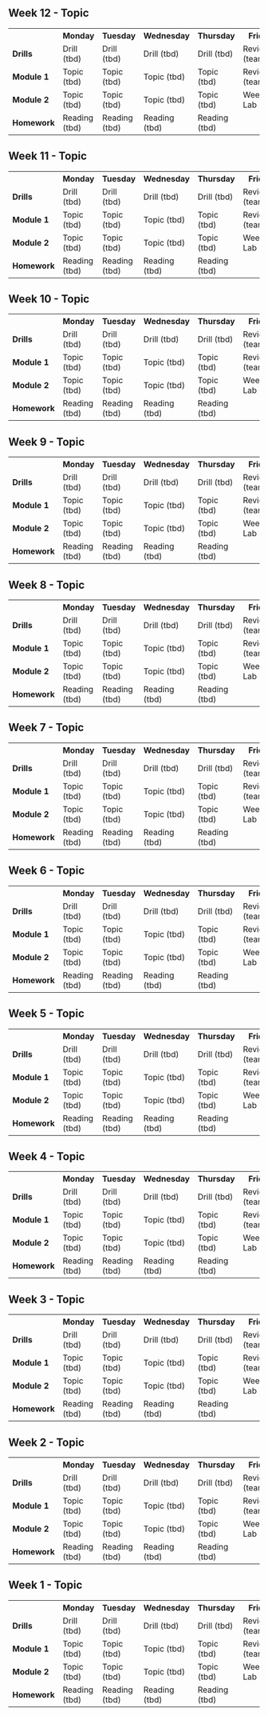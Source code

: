 ## Week 12  - Topic 
<table>
  <tr>
    <th><!-- BLANK --></th>
    <th>Monday</th>
    <th>Tuesday</th>
    <th>Wednesday</th>
    <th>Thursday</th>
    <th>Friday</th>
  </tr>
  <tr>
    <td><strong>Drills</strong></td>
    <td> <!-- Week 12 - Monday Drill -->
      Drill
      (tbd)
    </td>
    <td> <!-- Week 12 - Tuesday Drill -->
      Drill
      (tbd)
    </td>
    <td> <!-- Week 12 - Wednesday Drill -->
      Drill
      (tbd)
    </td>
    <td> <!-- Week 12 - Thursday Drill -->
      Drill
      (tbd)
    </td>
    <td> <!-- Week 12 - Friday Review -->
      Review
      (team)
    </td>
  </tr>
  <tr>
    <td><strong>Module 1</strong></td>
    <td> <!-- Week 12 - Monday Morning Module -->
      Topic
      (tbd)
    </td>
    <td> <!-- Week 12 - Tuesday Morning Module -->
      Topic
      (tbd)
    </td>
    <td> <!-- Week 12 - Wednesday Morning Module -->
      Topic
      (tbd)
    </td>
    <td> <!-- Week 12 - Thursday Morning Module -->
      Topic
      (tbd)
    </td>
    <td> <!-- Week 12 - Friday Morning Module -->
      Review
      (team)
    </td>
  </tr>
  <tr>
    <td><strong>Module 2</strong></td>
    <td> <!-- Week 12 - Monday Afternoon Module -->
      Topic
      (tbd)
    </td>
    <td> <!-- Week 12 - Tuesday Afternoon Module -->
      Topic
      (tbd)
    </td>
    <td> <!-- Week 12 - Wednesday Afternoon Module -->
      Topic
      (tbd)
    </td>
    <td> <!-- Week 12 - Thursday Afternoon Module -->
      Topic
      (tbd)
    </td>
    <td> <!-- Week 12 - Friday Afternoon / Weekend Lab -->
      Weekend Lab
      (tbd)
    </td>
  </tr>
  <tr>
    <td><strong>Homework</strong></td>
    <td> <!-- Week 12 - Monday Homework -->
      Reading
      (tbd)
    </td>
    <td> <!-- Week 12 - Tuesday Homework -->
      Reading
      (tbd)
    </td>
    <td> <!-- Week 12 - Wednesday Homework -->
      Reading
      (tbd)
    </td>
    <td> <!-- Week 12 - Thursday Homework -->
      Reading
      (tbd)
    </td>
    <td> <!-- Week 12 - Friday -->
      <!-- BLANK -->
    </td>
  </tr>
</table>

## Week 11  - Topic 
<table>
  <tr>
    <th><!-- BLANK --></th>
    <th>Monday</th>
    <th>Tuesday</th>
    <th>Wednesday</th>
    <th>Thursday</th>
    <th>Friday</th>
  </tr>
  <tr>
    <td><strong>Drills</strong></td>
    <td> <!-- Week 11 - Monday Drill -->
      Drill
      (tbd)
    </td>
    <td> <!-- Week 11 - Tuesday Drill -->
      Drill
      (tbd)
    </td>
    <td> <!-- Week 11 - Wednesday Drill -->
      Drill
      (tbd)
    </td>
    <td> <!-- Week 11 - Thursday Drill -->
      Drill
      (tbd)
    </td>
    <td> <!-- Week 11 - Friday Review -->
      Review
      (team)
    </td>
  </tr>
  <tr>
    <td><strong>Module 1</strong></td>
    <td> <!-- Week 11 - Monday Morning Module -->
      Topic
      (tbd)
    </td>
    <td> <!-- Week 11 - Tuesday Morning Module -->
      Topic
      (tbd)
    </td>
    <td> <!-- Week 11 - Wednesday Morning Module -->
      Topic
      (tbd)
    </td>
    <td> <!-- Week 11 - Thursday Morning Module -->
      Topic
      (tbd)
    </td>
    <td> <!-- Week 11 - Friday Morning Module -->
      Review
      (team)
    </td>
  </tr>
  <tr>
    <td><strong>Module 2</strong></td>
    <td> <!-- Week 11 - Monday Afternoon Module -->
      Topic
      (tbd)
    </td>
    <td> <!-- Week 11 - Tuesday Afternoon Module -->
      Topic
      (tbd)
    </td>
    <td> <!-- Week 11 - Wednesday Afternoon Module -->
      Topic
      (tbd)
    </td>
    <td> <!-- Week 11 - Thursday Afternoon Module -->
      Topic
      (tbd)
    </td>
    <td> <!-- Week 11 - Friday Afternoon / Weekend Lab -->
      Weekend Lab
      (tbd)
    </td>
  </tr>
  <tr>
    <td><strong>Homework</strong></td>
    <td> <!-- Week 11 - Monday Homework -->
      Reading
      (tbd)
    </td>
    <td> <!-- Week 11 - Tuesday Homework -->
      Reading
      (tbd)
    </td>
    <td> <!-- Week 11 - Wednesday Homework -->
      Reading
      (tbd)
    </td>
    <td> <!-- Week 11 - Thursday Homework -->
      Reading
      (tbd)
    </td>
    <td> <!-- Week 11 - Friday -->
      <!-- BLANK -->
    </td>
  </tr>
</table>

## Week 10  - Topic 
<table>
  <tr>
    <th><!-- BLANK --></th>
    <th>Monday</th>
    <th>Tuesday</th>
    <th>Wednesday</th>
    <th>Thursday</th>
    <th>Friday</th>
  </tr>
  <tr>
    <td><strong>Drills</strong></td>
    <td> <!-- Week 10 - Monday Drill -->
      Drill
      (tbd)
    </td>
    <td> <!-- Week 10 - Tuesday Drill -->
      Drill
      (tbd)
    </td>
    <td> <!-- Week 10 - Wednesday Drill -->
      Drill
      (tbd)
    </td>
    <td> <!-- Week 10 - Thursday Drill -->
      Drill
      (tbd)
    </td>
    <td> <!-- Week 10 - Friday Review -->
      Review
      (team)
    </td>
  </tr>
  <tr>
    <td><strong>Module 1</strong></td>
    <td> <!-- Week 10 - Monday Morning Module -->
      Topic
      (tbd)
    </td>
    <td> <!-- Week 10 - Tuesday Morning Module -->
      Topic
      (tbd)
    </td>
    <td> <!-- Week 10 - Wednesday Morning Module -->
      Topic
      (tbd)
    </td>
    <td> <!-- Week 10 - Thursday Morning Module -->
      Topic
      (tbd)
    </td>
    <td> <!-- Week 10 - Friday Morning Module -->
      Review
      (team)
    </td>
  </tr>
  <tr>
    <td><strong>Module 2</strong></td>
    <td> <!-- Week 10 - Monday Afternoon Module -->
      Topic
      (tbd)
    </td>
    <td> <!-- Week 10 - Tuesday Afternoon Module -->
      Topic
      (tbd)
    </td>
    <td> <!-- Week 10 - Wednesday Afternoon Module -->
      Topic
      (tbd)
    </td>
    <td> <!-- Week 10 - Thursday Afternoon Module -->
      Topic
      (tbd)
    </td>
    <td> <!-- Week 10 - Friday Afternoon / Weekend Lab -->
      Weekend Lab
      (tbd)
    </td>
  </tr>
  <tr>
    <td><strong>Homework</strong></td>
    <td> <!-- Week 10 - Monday Homework -->
      Reading
      (tbd)
    </td>
    <td> <!-- Week 10 - Tuesday Homework -->
      Reading
      (tbd)
    </td>
    <td> <!-- Week 10 - Wednesday Homework -->
      Reading
      (tbd)
    </td>
    <td> <!-- Week 10 - Thursday Homework -->
      Reading
      (tbd)
    </td>
    <td> <!-- Week 10 - Friday -->
      <!-- BLANK -->
    </td>
  </tr>
</table>

## Week 9  - Topic 
<table>
  <tr>
    <th><!-- BLANK --></th>
    <th>Monday</th>
    <th>Tuesday</th>
    <th>Wednesday</th>
    <th>Thursday</th>
    <th>Friday</th>
  </tr>
  <tr>
    <td><strong>Drills</strong></td>
    <td> <!-- Week 9 - Monday Drill -->
      Drill
      (tbd)
    </td>
    <td> <!-- Week 9 - Tuesday Drill -->
      Drill
      (tbd)
    </td>
    <td> <!-- Week 9 - Wednesday Drill -->
      Drill
      (tbd)
    </td>
    <td> <!-- Week 9 - Thursday Drill -->
      Drill
      (tbd)
    </td>
    <td> <!-- Week 9 - Friday Review -->
      Review
      (team)
    </td>
  </tr>
  <tr>
    <td><strong>Module 1</strong></td>
    <td> <!-- Week 9 - Monday Morning Module -->
      Topic
      (tbd)
    </td>
    <td> <!-- Week 9 - Tuesday Morning Module -->
      Topic
      (tbd)
    </td>
    <td> <!-- Week 9 - Wednesday Morning Module -->
      Topic
      (tbd)
    </td>
    <td> <!-- Week 9 - Thursday Morning Module -->
      Topic
      (tbd)
    </td>
    <td> <!-- Week 9 - Friday Morning Module -->
      Review
      (team)
    </td>
  </tr>
  <tr>
    <td><strong>Module 2</strong></td>
    <td> <!-- Week 9 - Monday Afternoon Module -->
      Topic
      (tbd)
    </td>
    <td> <!-- Week 9 - Tuesday Afternoon Module -->
      Topic
      (tbd)
    </td>
    <td> <!-- Week 9 - Wednesday Afternoon Module -->
      Topic
      (tbd)
    </td>
    <td> <!-- Week 9 - Thursday Afternoon Module -->
      Topic
      (tbd)
    </td>
    <td> <!-- Week 9 - Friday Afternoon / Weekend Lab -->
      Weekend Lab
      (tbd)
    </td>
  </tr>
  <tr>
    <td><strong>Homework</strong></td>
    <td> <!-- Week 9 - Monday Homework -->
      Reading
      (tbd)
    </td>
    <td> <!-- Week 9 - Tuesday Homework -->
      Reading
      (tbd)
    </td>
    <td> <!-- Week 9 - Wednesday Homework -->
      Reading
      (tbd)
    </td>
    <td> <!-- Week 9 - Thursday Homework -->
      Reading
      (tbd)
    </td>
    <td> <!-- Week 9 - Friday -->
      <!-- BLANK -->
    </td>
  </tr>
</table>

## Week 8  - Topic 
<table>
  <tr>
    <th><!-- BLANK --></th>
    <th>Monday</th>
    <th>Tuesday</th>
    <th>Wednesday</th>
    <th>Thursday</th>
    <th>Friday</th>
  </tr>
  <tr>
    <td><strong>Drills</strong></td>
    <td> <!-- Week 8 - Monday Drill -->
      Drill
      (tbd)
    </td>
    <td> <!-- Week 8 - Tuesday Drill -->
      Drill
      (tbd)
    </td>
    <td> <!-- Week 8 - Wednesday Drill -->
      Drill
      (tbd)
    </td>
    <td> <!-- Week 8 - Thursday Drill -->
      Drill
      (tbd)
    </td>
    <td> <!-- Week 8 - Friday Review -->
      Review
      (team)
    </td>
  </tr>
  <tr>
    <td><strong>Module 1</strong></td>
    <td> <!-- Week 8 - Monday Morning Module -->
      Topic
      (tbd)
    </td>
    <td> <!-- Week 8 - Tuesday Morning Module -->
      Topic
      (tbd)
    </td>
    <td> <!-- Week 8 - Wednesday Morning Module -->
      Topic
      (tbd)
    </td>
    <td> <!-- Week 8 - Thursday Morning Module -->
      Topic
      (tbd)
    </td>
    <td> <!-- Week 8 - Friday Morning Module -->
      Review
      (team)
    </td>
  </tr>
  <tr>
    <td><strong>Module 2</strong></td>
    <td> <!-- Week 8 - Monday Afternoon Module -->
      Topic
      (tbd)
    </td>
    <td> <!-- Week 8 - Tuesday Afternoon Module -->
      Topic
      (tbd)
    </td>
    <td> <!-- Week 8 - Wednesday Afternoon Module -->
      Topic
      (tbd)
    </td>
    <td> <!-- Week 8 - Thursday Afternoon Module -->
      Topic
      (tbd)
    </td>
    <td> <!-- Week 8 - Friday Afternoon / Weekend Lab -->
      Weekend Lab
      (tbd)
    </td>
  </tr>
  <tr>
    <td><strong>Homework</strong></td>
    <td> <!-- Week 8 - Monday Homework -->
      Reading
      (tbd)
    </td>
    <td> <!-- Week 8 - Tuesday Homework -->
      Reading
      (tbd)
    </td>
    <td> <!-- Week 8 - Wednesday Homework -->
      Reading
      (tbd)
    </td>
    <td> <!-- Week 8 - Thursday Homework -->
      Reading
      (tbd)
    </td>
    <td> <!-- Week 8 - Friday -->
      <!-- BLANK -->
    </td>
  </tr>
</table>

## Week 7  - Topic 
<table>
  <tr>
    <th><!-- BLANK --></th>
    <th>Monday</th>
    <th>Tuesday</th>
    <th>Wednesday</th>
    <th>Thursday</th>
    <th>Friday</th>
  </tr>
  <tr>
    <td><strong>Drills</strong></td>
    <td> <!-- Week 7 - Monday Drill -->
      Drill
      (tbd)
    </td>
    <td> <!-- Week 7 - Tuesday Drill -->
      Drill
      (tbd)
    </td>
    <td> <!-- Week 7 - Wednesday Drill -->
      Drill
      (tbd)
    </td>
    <td> <!-- Week 7 - Thursday Drill -->
      Drill
      (tbd)
    </td>
    <td> <!-- Week 7 - Friday Review -->
      Review
      (team)
    </td>
  </tr>
  <tr>
    <td><strong>Module 1</strong></td>
    <td> <!-- Week 7 - Monday Morning Module -->
      Topic
      (tbd)
    </td>
    <td> <!-- Week 7 - Tuesday Morning Module -->
      Topic
      (tbd)
    </td>
    <td> <!-- Week 7 - Wednesday Morning Module -->
      Topic
      (tbd)
    </td>
    <td> <!-- Week 7 - Thursday Morning Module -->
      Topic
      (tbd)
    </td>
    <td> <!-- Week 7 - Friday Morning Module -->
      Review
      (team)
    </td>
  </tr>
  <tr>
    <td><strong>Module 2</strong></td>
    <td> <!-- Week 7 - Monday Afternoon Module -->
      Topic
      (tbd)
    </td>
    <td> <!-- Week 7 - Tuesday Afternoon Module -->
      Topic
      (tbd)
    </td>
    <td> <!-- Week 7 - Wednesday Afternoon Module -->
      Topic
      (tbd)
    </td>
    <td> <!-- Week 7 - Thursday Afternoon Module -->
      Topic
      (tbd)
    </td>
    <td> <!-- Week 7 - Friday Afternoon / Weekend Lab -->
      Weekend Lab
      (tbd)
    </td>
  </tr>
  <tr>
    <td><strong>Homework</strong></td>
    <td> <!-- Week 7 - Monday Homework -->
      Reading
      (tbd)
    </td>
    <td> <!-- Week 7 - Tuesday Homework -->
      Reading
      (tbd)
    </td>
    <td> <!-- Week 7 - Wednesday Homework -->
      Reading
      (tbd)
    </td>
    <td> <!-- Week 7 - Thursday Homework -->
      Reading
      (tbd)
    </td>
    <td> <!-- Week 7 - Friday -->
      <!-- BLANK -->
    </td>
  </tr>
</table>

## Week 6  - Topic 
<table>
  <tr>
    <th><!-- BLANK --></th>
    <th>Monday</th>
    <th>Tuesday</th>
    <th>Wednesday</th>
    <th>Thursday</th>
    <th>Friday</th>
  </tr>
  <tr>
    <td><strong>Drills</strong></td>
    <td> <!-- Week 6 - Monday Drill -->
      Drill
      (tbd)
    </td>
    <td> <!-- Week 6 - Tuesday Drill -->
      Drill
      (tbd)
    </td>
    <td> <!-- Week 6 - Wednesday Drill -->
      Drill
      (tbd)
    </td>
    <td> <!-- Week 6 - Thursday Drill -->
      Drill
      (tbd)
    </td>
    <td> <!-- Week 6 - Friday Review -->
      Review
      (team)
    </td>
  </tr>
  <tr>
    <td><strong>Module 1</strong></td>
    <td> <!-- Week 6 - Monday Morning Module -->
      Topic
      (tbd)
    </td>
    <td> <!-- Week 6 - Tuesday Morning Module -->
      Topic
      (tbd)
    </td>
    <td> <!-- Week 6 - Wednesday Morning Module -->
      Topic
      (tbd)
    </td>
    <td> <!-- Week 6 - Thursday Morning Module -->
      Topic
      (tbd)
    </td>
    <td> <!-- Week 6 - Friday Morning Module -->
      Review
      (team)
    </td>
  </tr>
  <tr>
    <td><strong>Module 2</strong></td>
    <td> <!-- Week 6 - Monday Afternoon Module -->
      Topic
      (tbd)
    </td>
    <td> <!-- Week 6 - Tuesday Afternoon Module -->
      Topic
      (tbd)
    </td>
    <td> <!-- Week 6 - Wednesday Afternoon Module -->
      Topic
      (tbd)
    </td>
    <td> <!-- Week 6 - Thursday Afternoon Module -->
      Topic
      (tbd)
    </td>
    <td> <!-- Week 6 - Friday Afternoon / Weekend Lab -->
      Weekend Lab
      (tbd)
    </td>
  </tr>
  <tr>
    <td><strong>Homework</strong></td>
    <td> <!-- Week 6 - Monday Homework -->
      Reading
      (tbd)
    </td>
    <td> <!-- Week 6 - Tuesday Homework -->
      Reading
      (tbd)
    </td>
    <td> <!-- Week 6 - Wednesday Homework -->
      Reading
      (tbd)
    </td>
    <td> <!-- Week 6 - Thursday Homework -->
      Reading
      (tbd)
    </td>
    <td> <!-- Week 6 - Friday -->
      <!-- BLANK -->
    </td>
  </tr>
</table>

## Week 5  - Topic 
<table>
  <tr>
    <th><!-- BLANK --></th>
    <th>Monday</th>
    <th>Tuesday</th>
    <th>Wednesday</th>
    <th>Thursday</th>
    <th>Friday</th>
  </tr>
  <tr>
    <td><strong>Drills</strong></td>
    <td> <!-- Week 5 - Monday Drill -->
      Drill
      (tbd)
    </td>
    <td> <!-- Week 5 - Tuesday Drill -->
      Drill
      (tbd)
    </td>
    <td> <!-- Week 5 - Wednesday Drill -->
      Drill
      (tbd)
    </td>
    <td> <!-- Week 5 - Thursday Drill -->
      Drill
      (tbd)
    </td>
    <td> <!-- Week 5 - Friday Review -->
      Review
      (team)
    </td>
  </tr>
  <tr>
    <td><strong>Module 1</strong></td>
    <td> <!-- Week 5 - Monday Morning Module -->
      Topic
      (tbd)
    </td>
    <td> <!-- Week 5 - Tuesday Morning Module -->
      Topic
      (tbd)
    </td>
    <td> <!-- Week 5 - Wednesday Morning Module -->
      Topic
      (tbd)
    </td>
    <td> <!-- Week 5 - Thursday Morning Module -->
      Topic
      (tbd)
    </td>
    <td> <!-- Week 5 - Friday Morning Module -->
      Review
      (team)
    </td>
  </tr>
  <tr>
    <td><strong>Module 2</strong></td>
    <td> <!-- Week 5 - Monday Afternoon Module -->
      Topic
      (tbd)
    </td>
    <td> <!-- Week 5 - Tuesday Afternoon Module -->
      Topic
      (tbd)
    </td>
    <td> <!-- Week 5 - Wednesday Afternoon Module -->
      Topic
      (tbd)
    </td>
    <td> <!-- Week 5 - Thursday Afternoon Module -->
      Topic
      (tbd)
    </td>
    <td> <!-- Week 5 - Friday Afternoon / Weekend Lab -->
      Weekend Lab
      (tbd)
    </td>
  </tr>
  <tr>
    <td><strong>Homework</strong></td>
    <td> <!-- Week 5 - Monday Homework -->
      Reading
      (tbd)
    </td>
    <td> <!-- Week 5 - Tuesday Homework -->
      Reading
      (tbd)
    </td>
    <td> <!-- Week 5 - Wednesday Homework -->
      Reading
      (tbd)
    </td>
    <td> <!-- Week 5 - Thursday Homework -->
      Reading
      (tbd)
    </td>
    <td> <!-- Week 5 - Friday -->
      <!-- BLANK -->
    </td>
  </tr>
</table>

## Week 4  - Topic 
<table>
  <tr>
    <th><!-- BLANK --></th>
    <th>Monday</th>
    <th>Tuesday</th>
    <th>Wednesday</th>
    <th>Thursday</th>
    <th>Friday</th>
  </tr>
  <tr>
    <td><strong>Drills</strong></td>
    <td> <!-- Week 4 - Monday Drill -->
      Drill
      (tbd)
    </td>
    <td> <!-- Week 4 - Tuesday Drill -->
      Drill
      (tbd)
    </td>
    <td> <!-- Week 4 - Wednesday Drill -->
      Drill
      (tbd)
    </td>
    <td> <!-- Week 4 - Thursday Drill -->
      Drill
      (tbd)
    </td>
    <td> <!-- Week 4 - Friday Review -->
      Review
      (team)
    </td>
  </tr>
  <tr>
    <td><strong>Module 1</strong></td>
    <td> <!-- Week 4 - Monday Morning Module -->
      Topic
      (tbd)
    </td>
    <td> <!-- Week 4 - Tuesday Morning Module -->
      Topic
      (tbd)
    </td>
    <td> <!-- Week 4 - Wednesday Morning Module -->
      Topic
      (tbd)
    </td>
    <td> <!-- Week 4 - Thursday Morning Module -->
      Topic
      (tbd)
    </td>
    <td> <!-- Week 4 - Friday Morning Module -->
      Review
      (team)
    </td>
  </tr>
  <tr>
    <td><strong>Module 2</strong></td>
    <td> <!-- Week 4 - Monday Afternoon Module -->
      Topic
      (tbd)
    </td>
    <td> <!-- Week 4 - Tuesday Afternoon Module -->
      Topic
      (tbd)
    </td>
    <td> <!-- Week 4 - Wednesday Afternoon Module -->
      Topic
      (tbd)
    </td>
    <td> <!-- Week 4 - Thursday Afternoon Module -->
      Topic
      (tbd)
    </td>
    <td> <!-- Week 4 - Friday Afternoon / Weekend Lab -->
      Weekend Lab
      (tbd)
    </td>
  </tr>
  <tr>
    <td><strong>Homework</strong></td>
    <td> <!-- Week 4 - Monday Homework -->
      Reading
      (tbd)
    </td>
    <td> <!-- Week 4 - Tuesday Homework -->
      Reading
      (tbd)
    </td>
    <td> <!-- Week 4 - Wednesday Homework -->
      Reading
      (tbd)
    </td>
    <td> <!-- Week 4 - Thursday Homework -->
      Reading
      (tbd)
    </td>
    <td> <!-- Week 4 - Friday -->
      <!-- BLANK -->
    </td>
  </tr>
</table>

## Week 3  - Topic 
<table>
  <tr>
    <th><!-- BLANK --></th>
    <th>Monday</th>
    <th>Tuesday</th>
    <th>Wednesday</th>
    <th>Thursday</th>
    <th>Friday</th>
  </tr>
  <tr>
    <td><strong>Drills</strong></td>
    <td> <!-- Week 3 - Monday Drill -->
      Drill
      (tbd)
    </td>
    <td> <!-- Week 3 - Tuesday Drill -->
      Drill
      (tbd)
    </td>
    <td> <!-- Week 3 - Wednesday Drill -->
      Drill
      (tbd)
    </td>
    <td> <!-- Week 3 - Thursday Drill -->
      Drill
      (tbd)
    </td>
    <td> <!-- Week 3 - Friday Review -->
      Review
      (team)
    </td>
  </tr>
  <tr>
    <td><strong>Module 1</strong></td>
    <td> <!-- Week 3 - Monday Morning Module -->
      Topic
      (tbd)
    </td>
    <td> <!-- Week 3 - Tuesday Morning Module -->
      Topic
      (tbd)
    </td>
    <td> <!-- Week 3 - Wednesday Morning Module -->
      Topic
      (tbd)
    </td>
    <td> <!-- Week 3 - Thursday Morning Module -->
      Topic
      (tbd)
    </td>
    <td> <!-- Week 3 - Friday Morning Module -->
      Review
      (team)
    </td>
  </tr>
  <tr>
    <td><strong>Module 2</strong></td>
    <td> <!-- Week 3 - Monday Afternoon Module -->
      Topic
      (tbd)
    </td>
    <td> <!-- Week 3 - Tuesday Afternoon Module -->
      Topic
      (tbd)
    </td>
    <td> <!-- Week 3 - Wednesday Afternoon Module -->
      Topic
      (tbd)
    </td>
    <td> <!-- Week 3 - Thursday Afternoon Module -->
      Topic
      (tbd)
    </td>
    <td> <!-- Week 3 - Friday Afternoon / Weekend Lab -->
      Weekend Lab
      (tbd)
    </td>
  </tr>
  <tr>
    <td><strong>Homework</strong></td>
    <td> <!-- Week 3 - Monday Homework -->
      Reading
      (tbd)
    </td>
    <td> <!-- Week 3 - Tuesday Homework -->
      Reading
      (tbd)
    </td>
    <td> <!-- Week 3 - Wednesday Homework -->
      Reading
      (tbd)
    </td>
    <td> <!-- Week 3 - Thursday Homework -->
      Reading
      (tbd)
    </td>
    <td> <!-- Week 3 - Friday -->
      <!-- BLANK -->
    </td>
  </tr>
</table>

## Week 2  - Topic 
<table>
  <tr>
    <th><!-- BLANK --></th>
    <th>Monday</th>
    <th>Tuesday</th>
    <th>Wednesday</th>
    <th>Thursday</th>
    <th>Friday</th>
  </tr>
  <tr>
    <td><strong>Drills</strong></td>
    <td> <!-- Week 2 - Monday Drill -->
      Drill
      (tbd)
    </td>
    <td> <!-- Week 2 - Tuesday Drill -->
      Drill
      (tbd)
    </td>
    <td> <!-- Week 2 - Wednesday Drill -->
      Drill
      (tbd)
    </td>
    <td> <!-- Week 2 - Thursday Drill -->
      Drill
      (tbd)
    </td>
    <td> <!-- Week 2 - Friday Review -->
      Review
      (team)
    </td>
  </tr>
  <tr>
    <td><strong>Module 1</strong></td>
    <td> <!-- Week 2 - Monday Morning Module -->
      Topic
      (tbd)
    </td>
    <td> <!-- Week 2 - Tuesday Morning Module -->
      Topic
      (tbd)
    </td>
    <td> <!-- Week 2 - Wednesday Morning Module -->
      Topic
      (tbd)
    </td>
    <td> <!-- Week 2 - Thursday Morning Module -->
      Topic
      (tbd)
    </td>
    <td> <!-- Week 2 - Friday Morning Module -->
      Review
      (team)
    </td>
  </tr>
  <tr>
    <td><strong>Module 2</strong></td>
    <td> <!-- Week 2 - Monday Afternoon Module -->
      Topic
      (tbd)
    </td>
    <td> <!-- Week 2 - Tuesday Afternoon Module -->
      Topic
      (tbd)
    </td>
    <td> <!-- Week 2 - Wednesday Afternoon Module -->
      Topic
      (tbd)
    </td>
    <td> <!-- Week 2 - Thursday Afternoon Module -->
      Topic
      (tbd)
    </td>
    <td> <!-- Week 2 - Friday Afternoon / Weekend Lab -->
      Weekend Lab
      (tbd)
    </td>
  </tr>
  <tr>
    <td><strong>Homework</strong></td>
    <td> <!-- Week 2 - Monday Homework -->
      Reading
      (tbd)
    </td>
    <td> <!-- Week 2 - Tuesday Homework -->
      Reading
      (tbd)
    </td>
    <td> <!-- Week 2 - Wednesday Homework -->
      Reading
      (tbd)
    </td>
    <td> <!-- Week 2 - Thursday Homework -->
      Reading
      (tbd)
    </td>
    <td> <!-- Week 2 - Friday -->
      <!-- BLANK -->
    </td>
  </tr>
</table>

## Week 1  - Topic 
<table>
  <tr>
    <th><!-- BLANK --></th>
    <th>Monday</th>
    <th>Tuesday</th>
    <th>Wednesday</th>
    <th>Thursday</th>
    <th>Friday</th>
  </tr>
  <tr>
    <td><strong>Drills</strong></td>
    <td> <!-- Week 1 - Monday Drill -->
      Drill
      (tbd)
    </td>
    <td> <!-- Week 1 - Tuesday Drill -->
      Drill
      (tbd)
    </td>
    <td> <!-- Week 1 - Wednesday Drill -->
      Drill
      (tbd)
    </td>
    <td> <!-- Week 1 - Thursday Drill -->
      Drill
      (tbd)
    </td>
    <td> <!-- Week 1 - Friday Review -->
      Review
      (team)
    </td>
  </tr>
  <tr>
    <td><strong>Module 1</strong></td>
    <td> <!-- Week 1 - Monday Morning Module -->
      Topic
      (tbd)
    </td>
    <td> <!-- Week 1 - Tuesday Morning Module -->
      Topic
      (tbd)
    </td>
    <td> <!-- Week 1 - Wednesday Morning Module -->
      Topic
      (tbd)
    </td>
    <td> <!-- Week 1 - Thursday Morning Module -->
      Topic
      (tbd)
    </td>
    <td> <!-- Week 1 - Friday Morning Module -->
      Review
      (team)
    </td>
  </tr>
  <tr>
    <td><strong>Module 2</strong></td>
    <td> <!-- Week 1 - Monday Afternoon Module -->
      Topic
      (tbd)
    </td>
    <td> <!-- Week 1 - Tuesday Afternoon Module -->
      Topic
      (tbd)
    </td>
    <td> <!-- Week 1 - Wednesday Afternoon Module -->
      Topic
      (tbd)
    </td>
    <td> <!-- Week 1 - Thursday Afternoon Module -->
      Topic
      (tbd)
    </td>
    <td> <!-- Week 1 - Friday Afternoon / Weekend Lab -->
      Weekend Lab
      (tbd)
    </td>
  </tr>
  <tr>
    <td><strong>Homework</strong></td>
    <td> <!-- Week 1 - Monday Homework -->
      Reading
      (tbd)
    </td>
    <td> <!-- Week 1 - Tuesday Homework -->
      Reading
      (tbd)
    </td>
    <td> <!-- Week 1 - Wednesday Homework -->
      Reading
      (tbd)
    </td>
    <td> <!-- Week 1 - Thursday Homework -->
      Reading
      (tbd)
    </td>
    <td> <!-- Week 1 - Friday -->
      <!-- BLANK -->
    </td>
  </tr>
</table>
